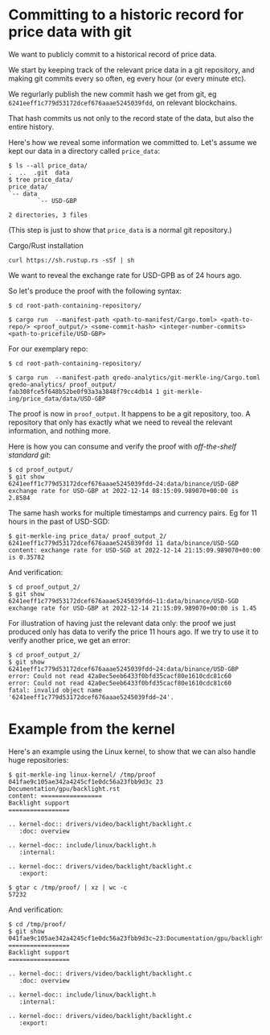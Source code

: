 # Committing to a historic record for price data with git

We want to publicly commit to a historical record of price data.

We start by keeping track of the relevant price data in a git repository, and making git commits every so often, eg every hour (or every minute etc).

We regurlarly publish the new commit hash we get from git, eg `6241eeff1c779d53172dcef676aaae5245039fdd`, on relevant blockchains.

That hash commits us not only to the record state of the data, but also the entire history.

Here's how we reveal some information we committed to.  Let's assume we kept our data in a directory called `price_data`:

```
$ ls --all price_data/
.  ..  .git  data
$ tree price_data/
price_data/
`-- data
        `-- USD-GBP

2 directories, 3 files
```

(This step is just to show that `price_data` is a normal git repository.)

Cargo/Rust installation 

```
curl https://sh.rustup.rs -sSf | sh

```

We want to reveal the exchange rate for USD-GPB as of 24 hours ago.

So let's produce the proof with the following syntax:

```
$ cd root-path-containing-repository/

$ cargo run  --manifest-path <path-to-manifest/Cargo.toml> <path-to-repo/> <proof_output/> <some-commit-hash> <integer-number-commits> <path-to-pricefile/USD-GBP>
```
For our exemplary repo:

```
$ cd root-path-containing-repository/

$ cargo run  --manifest-path qredo-analytics/git-merkle-ing/Cargo.toml qredo-analytics/ proof_output/ fab308fce5f648b52be0f93a3a3848f79cc4db14 1 git-merkle-ing/price_data/data/USD-GBP
```

The proof is now in `proof_output`.  It happens to be a git repository, too.  A repository that only has exactly what we need to reveal the relevant information, and nothing more.

Here is how you can consume and verify the proof with *off-the-shelf standard git*:

```
$ cd proof_output/
$ git show 6241eeff1c779d53172dcef676aaae5245039fdd~24:data/binance/USD-GBP
exchange rate for USD-GBP at 2022-12-14 08:15:09.989070+00:00 is 2.8584
```

The same hash works for multiple timestamps and currency pairs.  Eg for 11 hours in the past of USD-SGD:
```
$ git-merkle-ing price_data/ proof_output_2/ 6241eeff1c779d53172dcef676aaae5245039fdd 11 data/binance/USD-SGD
content: exchange rate for USD-SGD at 2022-12-14 21:15:09.989070+00:00 is 0.35782
```

And verification:
```
$ cd proof_output_2/
$ git show 6241eeff1c779d53172dcef676aaae5245039fdd~11:data/binance/USD-SGD
exchange rate for USD-GBP at 2022-12-14 21:15:09.989070+00:00 is 1.45
```

For illustration of having just the relevant data only: the proof we just produced only has data to verify the price 11 hours ago.  If we try to use it to verify another price, we get an error:

```
$ cd proof_output_2/
$ git show 6241eeff1c779d53172dcef676aaae5245039fdd~24:data/binance/USD-GBP
error: Could not read 42a0ec5eeb6433f0bfd35cacf80e1610cdc81c60
error: Could not read 42a0ec5eeb6433f0bfd35cacf80e1610cdc81c60
fatal: invalid object name '6241eeff1c779d53172dcef676aaae5245039fdd~24'.
```

# Example from the kernel

Here's an example using the Linux kernel, to show that we can also handle huge repositories:

```
$ git-merkle-ing linux-kernel/ /tmp/proof 041fae9c105ae342a4245cf1e0dc56a23fbb9d3c 23 Documentation/gpu/backlight.rst
content: =================
Backlight support
=================

.. kernel-doc:: drivers/video/backlight/backlight.c
   :doc: overview

.. kernel-doc:: include/linux/backlight.h
   :internal:

.. kernel-doc:: drivers/video/backlight/backlight.c
   :export:
```

```
$ gtar c /tmp/proof/ | xz | wc -c
57232
```
And verification:

```
$ cd /tmp/proof/
$ git show 041fae9c105ae342a4245cf1e0dc56a23fbb9d3c~23:Documentation/gpu/backlight.rst
=================
Backlight support
=================

.. kernel-doc:: drivers/video/backlight/backlight.c
   :doc: overview

.. kernel-doc:: include/linux/backlight.h
   :internal:

.. kernel-doc:: drivers/video/backlight/backlight.c
   :export:
```
